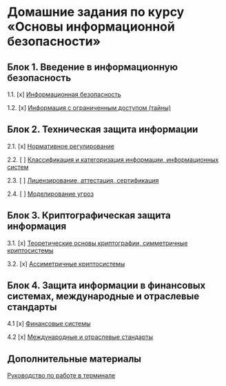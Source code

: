 # Домашние задания по курсу «Основы информационной безопасности»

## Блок 1. Введение в информационную безопасность

1.1. [x] [Информационная безопасность](01_information-security)

1.2. [x] [Информация с ограниченным доступом (тайны)](02_privacy)

## Блок 2. Техническая защита информации

2.1. [x] [Нормативное регулирование](03_regulation)

2.2. [ ] [Классификация и категоризация информации, информационных систем](04_classification)

2.3. [ ] [Лицензирование, аттестация, сертификация](05_certification)

2.4. [ ] [Моделирование угроз](06_threats)

## Блок 3. Криптографическая защита информация

3.1. [x] [Теоретические основы криптографии, симметричные криптосистемы](07_crypto-symmetric)

3.2. [x] [Ассиметричные криптосистемы](08_crypto_assymetric)

## Блок 4. Защита информации в финансовых системах, международные и отраслевые стандарты

4.1 [x] [Финансовые системы](09_financial)

4.2 [x] [Международные и отраслевые стандарты](10_international)

## Дополнительные материалы

[Руководство по работе в терминале](terminal)
